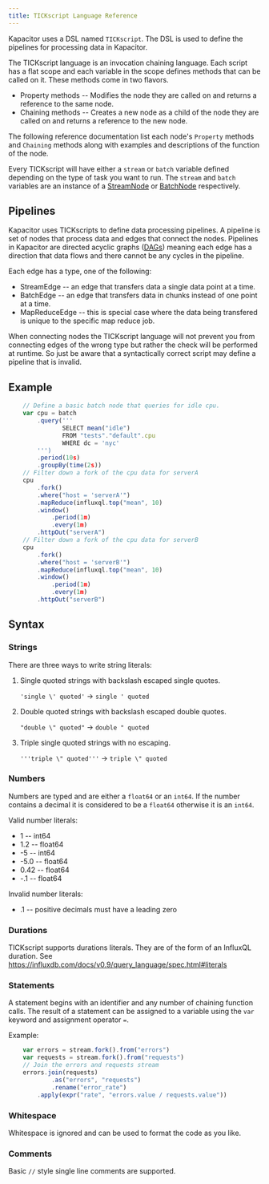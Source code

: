 ```yaml
---
title: TICKscript Language Reference
---
```


Kapacitor uses a DSL named `TICKscript`. The DSL is used to define the pipelines for processing data in Kapacitor.

The TICKscript language is an invocation chaining language. Each script has a flat scope and each variable in the scope
defines methods that can be called on it. These methods come in two flavors.

* Property methods -- Modifies the node they are called on and returns a reference to the same node.
* Chaining methods -- Creates a new node as a child of the node they are called on and returns a reference to the new node.

The following reference documentation list each node's `Property` methods and `Chaining` methods along with examples and descriptions of the function of the node.

Every TICKscript will have either a `stream` or `batch` variable defined depending on the type of task you want to run.
The `stream` and `batch` variables are an instance of a [StreamNode](/docs/kapacitor/v0.1/tick/stream_node.html) or [BatchNode](/docs/kapacitor/v0.1/tick/batch_node.html) respectively.

Pipelines
---------

Kapacitor uses TICKscripts to define data processing pipelines.
A pipeline is set of nodes that process data and edges that connect the nodes.
Pipelines in Kapacitor are directed acyclic graphs ([DAGs](https://en.wikipedia.org/wiki/Directed_acyclic_graph)) meaning 
each edge has a direction that data flows and there cannot be any cycles in the pipeline.

Each edge has a type, one of the following:

* StreamEdge -- an edge that transfers data a single data point at a time.
* BatchEdge -- an edge that transfers data in chunks instead of one point at a time.
* MapReduceEdge -- this is special case where the data being transfered is unique to the specific map reduce job.

When connecting nodes the TICKscript language will not prevent you from connecting edges of the wrong type but rather the check will be performed at runtime.
So just be aware that a syntactically correct script may define a pipeline that is invalid.


Example
-------

```javascript
    // Define a basic batch node that queries for idle cpu.
    var cpu = batch
        .query('''
               SELECT mean("idle")
               FROM "tests"."default".cpu
               WHERE dc = 'nyc'
        ''')
        .period(10s)
        .groupBy(time(2s))
    // Filter down a fork of the cpu data for serverA
    cpu
        .fork()
        .where("host = 'serverA'")
        .mapReduce(influxql.top("mean", 10)
        .window()
            .period(1m)
            .every(1m)
        .httpOut("serverA")
    // Filter down a fork of the cpu data for serverB
    cpu
        .fork()
        .where("host = 'serverB'")
        .mapReduce(influxql.top("mean", 10)
        .window()
            .period(1m)
            .every(1m)
        .httpOut("serverB")
```

Syntax
------

### Strings

There are three ways to write string literals:

1. Single quoted strings with backslash escaped single quotes.

    `'single \' quoted'` -> `single ' quoted`

2. Double quoted strings with backslash escaped double quotes.

    `"double \" quoted"` -> `double " quoted`

3. Triple single quoted strings with no escaping.

    `'''triple \" quoted'''` -> `triple \" quoted`

### Numbers

Numbers are typed and are either a `float64` or an `int64`. If the number contains a decimal it is considered to be a `float64` otherwise it is an `int64`.

Valid number literals:

* 1 -- int64
* 1.2 -- float64
* -5 -- int64
* -5.0 -- float64
* 0.42 -- float64
* -.1 -- float64

Invalid number literals:

* .1 -- positive decimals must have a leading zero

### Durations

TICKscript supports durations literals. They are of the form of an InfluxQL duration. See https://influxdb.com/docs/v0.9/query_language/spec.html#literals



### Statements

A statement begins with an identifier and any number of chaining function calls. The result of a statement can be assigned to a variable using the `var` keyword and assignment operator `=`.

Example:

```javascript
    var errors = stream.fork().from("errors")
    var requests = stream.fork().from("requests")
    // Join the errors and requests stream
    errors.join(requests)
            .as("errors", "requests")
            .rename("error_rate")
        .apply(expr("rate", "errors.value / requests.value"))
```

### Whitespace

 Whitespace is ignored and can be used to format the code as you like.

### Comments

 Basic `//` style single line comments are supported.

